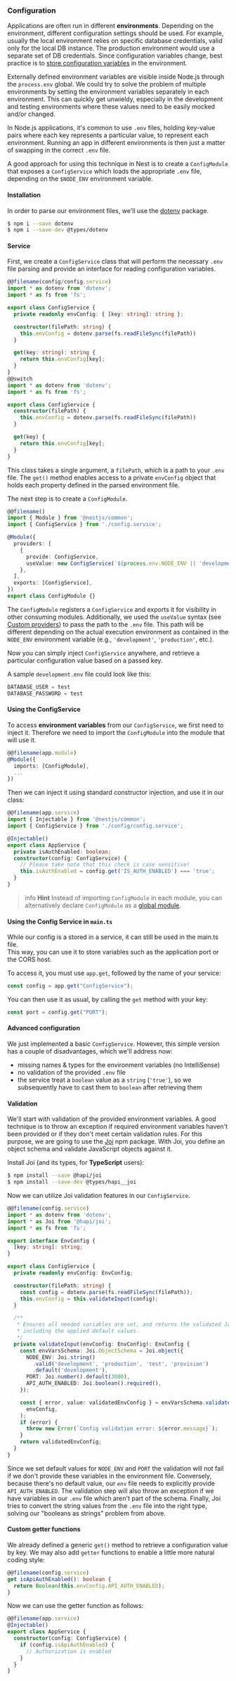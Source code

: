 ### Configuration

Applications are often run in different **environments**. Depending on the environment, different configuration settings should be used. For example, usually the local environment relies on specific database credentials, valid only for the local DB instance. The production environment would use a separate set of DB credentials. Since configuration variables change, best practice is to [store configuration variables](https://12factor.net/config) in the environment.

Externally defined environment variables are visible inside Node.js through the `process.env` global. We could try to solve the problem of multiple environments by setting the environment variables separately in each environment. This can quickly get unwieldy, especially in the development and testing environments where these values need to be easily mocked and/or changed.

In Node.js applications, it's common to use `.env` files, holding key-value pairs where each key represents a particular value, to represent each environment. Running an app in different environments is then just a matter of swapping in the correct `.env` file.

A good approach for using this technique in Nest is to create a `ConfigModule` that exposes a `ConfigService` which loads the appropriate `.env` file, depending on the `$NODE_ENV` environment variable.

#### Installation

In order to parse our environment files, we'll use the [dotenv](https://github.com/motdotla/dotenv) package.

```bash
$ npm i --save dotenv
$ npm i --save-dev @types/dotenv
```

#### Service

First, we create a `ConfigService` class that will perform the necessary `.env` file parsing and provide an interface for reading configuration variables.

```typescript
@@filename(config/config.service)
import * as dotenv from 'dotenv';
import * as fs from 'fs';

export class ConfigService {
  private readonly envConfig: { [key: string]: string };

  constructor(filePath: string) {
    this.envConfig = dotenv.parse(fs.readFileSync(filePath))
  }

  get(key: string): string {
    return this.envConfig[key];
  }
}
@@switch
import * as dotenv from 'dotenv';
import * as fs from 'fs';

export class ConfigService {
  constructor(filePath) {
    this.envConfig = dotenv.parse(fs.readFileSync(filePath))
  }

  get(key) {
    return this.envConfig[key];
  }
}
```

This class takes a single argument, a `filePath`, which is a path to your `.env` file. The `get()` method enables access to a private `envConfig` object that holds each property defined in the parsed environment file.

The next step is to create a `ConfigModule`.

```typescript
@@filename()
import { Module } from '@nestjs/common';
import { ConfigService } from './config.service';

@Module({
  providers: [
    {
      provide: ConfigService,
      useValue: new ConfigService(`${process.env.NODE_ENV || 'development'}.env`),
    },
  ],
  exports: [ConfigService],
})
export class ConfigModule {}
```

The `ConfigModule` registers a `ConfigService` and exports it for visibility in other consuming modules. Additionally, we used the `useValue` syntax (see [Custom providers](/fundamentals/custom-providers)) to pass the path to the `.env` file. This path will be different depending on the actual execution environment as contained in the `NODE_ENV` environment variable (e.g., `'development'`, `'production'`, etc.).

Now you can simply inject `ConfigService` anywhere, and retrieve a particular configuration value based on a passed key.

A sample `development.env` file could look like this:

```typescript
DATABASE_USER = test
DATABASE_PASSWORD = test
```

#### Using the ConfigService

To access **environment variables** from our `ConfigService`, we first need to inject it. Therefore we need to import the `ConfigModule` into the module that will use it.

```typescript
@@filename(app.module)
@Module({
  imports: [ConfigModule],
  ...
})
```

Then we can inject it using standard constructor injection, and use it in our class:

```typescript
@@filename(app.service)
import { Injectable } from '@nestjs/common';
import { ConfigService } from './config/config.service';

@Injectable()
export class AppService {
  private isAuthEnabled: boolean;
  constructor(config: ConfigService) {
    // Please take note that this check is case sensitive!
    this.isAuthEnabled = config.get('IS_AUTH_ENABLED') === 'true';
  }
}
```

> info **Hint** Instead of importing `ConfigModule` in each module, you can alternatively declare `ConfigModule` as a [global module](https://docs.nestjs.com/modules#global-modules).

#### Using the Config Service in `main.ts`
While our config is a stored in a service, it can still be used in the main.ts file.  
This way, you can use it to store variables such as the application port or the CORS host.

To access it, you must use `app.get`, followed by the name of your service:
```typescript
const config = app.get("ConfigService");
```

You can then use it as usual, by calling the `get` method with your key:
```typescript
const port = config.get("PORT");
```

#### Advanced configuration

We just implemented a basic `ConfigService`. However, this simple version has a couple of disadvantages, which we'll address now:

- missing names & types for the environment variables (no IntelliSense)
- no validation of the provided `.env` file
- the service treat a `boolean` value as a `string` (`'true'`), so we subsequently have to cast them to `boolean` after retrieving them

#### Validation

We'll start with validation of the provided environment variables. A good technique is to throw an exception if required environment variables haven't been provided or if they don't meet certain validation rules. For this purpose, we are going to use the [Joi](https://github.com/hapijs/joi) npm package. With Joi, you define an object schema and validate JavaScript objects against it.

Install Joi (and its types, for **TypeScript** users):

```bash
$ npm install --save @hapi/joi
$ npm install --save-dev @types/hapi__joi
```

Now we can utilize Joi validation features in our `ConfigService`.

```typescript
@@filename(config.service)
import * as dotenv from 'dotenv';
import * as Joi from '@hapi/joi';
import * as fs from 'fs';

export interface EnvConfig {
  [key: string]: string;
}

export class ConfigService {
  private readonly envConfig: EnvConfig;

  constructor(filePath: string) {
    const config = dotenv.parse(fs.readFileSync(filePath));
    this.envConfig = this.validateInput(config);
  }

  /**
   * Ensures all needed variables are set, and returns the validated JavaScript object
   * including the applied default values.
   */
  private validateInput(envConfig: EnvConfig): EnvConfig {
    const envVarsSchema: Joi.ObjectSchema = Joi.object({
      NODE_ENV: Joi.string()
        .valid('development', 'production', 'test', 'provision')
        .default('development'),
      PORT: Joi.number().default(3000),
      API_AUTH_ENABLED: Joi.boolean().required(),
    });

    const { error, value: validatedEnvConfig } = envVarsSchema.validate(
      envConfig,
    );
    if (error) {
      throw new Error(`Config validation error: ${error.message}`);
    }
    return validatedEnvConfig;
  }
}
```

Since we set default values for `NODE_ENV` and `PORT` the validation will not fail if we don't provide these variables in the environment file. Conversely, because there's no default value, our `env` file needs to explicitly provide `API_AUTH_ENABLED`. The validation step will also throw an exception if we have variables in our `.env` file which aren't part of the schema. Finally, Joi tries to convert the string values from the `.env` file into the right type, solving our "booleans as strings" problem from above.

#### Custom getter functions

We already defined a generic `get()` method to retrieve a configuration value by key. We may also add `getter` functions to enable a little more natural coding style:

```typescript
@@filename(config.service)
get isApiAuthEnabled(): boolean {
  return Boolean(this.envConfig.API_AUTH_ENABLED);
}
```

Now we can use the getter function as follows:

```typescript
@@filename(app.service)
@Injectable()
export class AppService {
  constructor(config: ConfigService) {
    if (config.isApiAuthEnabled) {
      // Authorization is enabled
    }
  }
}
```
